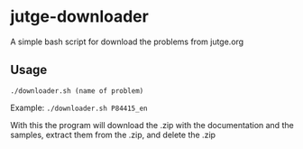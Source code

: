 # jutge-downloader
A simple bash script for download the problems from jutge.org

## Usage

`./downloader.sh (name of problem)`

Example: `./downloader.sh P84415_en`

With this the program will download the .zip with the documentation and the samples, extract them from the .zip, and delete the .zip
